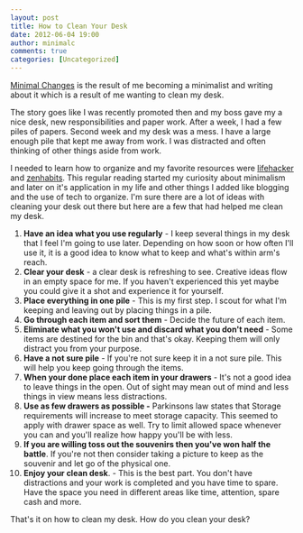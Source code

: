 ```yaml
---
layout: post
title: How to Clean Your Desk
date: 2012-06-04 19:00
author: minimalc
comments: true
categories: [Uncategorized]
---
```

<a href="http://minimalchanges.com">Minimal Changes</a> is the result of me becoming a minimalist and writing about it which is a result of me wanting to clean my desk.

The story goes like I was recently promoted then and my boss gave my a nice desk, new responsibilities and paper work. After a week, I had a few piles of papers. Second week and my desk was a mess. I have a large enough pile that kept me away from work. I was distracted and often thinking of other things aside from work.

I needed to learn how to organize and my favorite resources were <a href="http://lifehacker.con">lifehacker</a> and <a href="http://zenhabits.net">zenhabits</a>. This regular reading started my curiosity about minimalism and later on it's application in my life and other things I added like blogging and the use of tech to organize. I'm sure there are a lot of ideas with cleaning your desk out there but here are a few that had helped me clean my desk.
<ol>
	<li><strong>Have an idea what you use regularly</strong> - I keep several things in my desk that I feel I'm going to use later. Depending on how soon or how often I'll use it, it is a good idea to know what to keep and what's within arm's reach.</li>
	<li><strong>Clear your desk</strong> - a clear desk is refreshing to see. Creative ideas flow in an empty space for me. If you haven't experienced this yet maybe you could give it a shot and experience it for yourself.</li>
	<li><strong>Place everything in one pile</strong> - This is my first step. I scout for what I'm keeping and leaving out by placing things in a pile.</li>
	<li><strong>Go through each item and sort them</strong> - Decide the future of each item.</li>
	<li><strong>Eliminate what you won't use and discard what you don't need</strong> - Some items are destined for the bin and that's okay. Keeping them will only distract you from your purpose.</li>
	<li><strong>Have a not sure pile</strong> - If you're not sure keep it in a not sure pile. This will help you keep going through the items.</li>
	<li><strong>When your done place each item in your drawers</strong> - It's not a good idea to leave things in the open. Out of sight may mean out of mind and less things in view means less distractions.</li>
	<li><strong>Use as few drawers as possible -</strong> Parkinsons law states that Storage requirements will increase to meet storage capacity. This seemed to apply with drawer space as well. Try to limit allowed space whenever you can and you'll realize how happy you'll be with less.</li>
	<li><strong>If you are willing toss out the souvenirs then you've won half the battle</strong>. If you're not then consider taking a picture to keep as the souvenir and let go of the physical one.</li>
	<li><strong>Enjoy your clean desk</strong>. - This is the best part. You don't have distractions and your work is completed and you have time to spare. Have the space you need in different areas like time, attention, spare cash and more.</li>
</ol>
That's it on how to clean my desk. How do you clean your desk?
